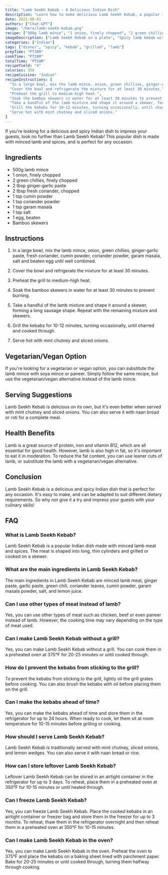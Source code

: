 ```yaml
---
title: "Lamb Seekh Kebab - A Delicious Indian Dish"
description: "Learn how to make delicious Lamb Seekh Kebab, a popular Indian dish made with minced lamb and spices, perfect for any occasion."
date: 2022-08-01
authors: ["Chat-GPT"]
image: "/hero/lamb-seekh-kebab.png"
recipe: ["500g lamb mince", "1 onion, finely chopped", "2 green chillies, finely chopped", "2 tbsp ginger-garlic paste", "2 tbsp fresh coriander, chopped", "1 tsp cumin powder", "1 tsp coriander powder", "1 tsp garam masala", "1 tsp salt", "1 egg, beaten", "Bamboo skewers"]
imageDescription: ["Lamb Seekh Kebab on a plate", "Spicy lamb kebab with onions and green chilli", "Juicy and tender lamb seekh kebab", "Indian lamb kebab with a side of mint chutney"]
categories: ["Indian"]
tags: ["dinner", "spicy", "kebab", "grilled", "lamb"]
prepTime: "PT30M"
cookTime: "PT20M"
totalTime: "PT50M"
recipeYield: "4"
calories: 350
recipeCuisine: "Indian"
recipeInstructions: [
  "In a large bowl, mix the lamb mince, onion, green chillies, ginger-garlic paste, fresh coriander, cumin powder, coriander powder, garam masala, salt and beaten egg until well combined.",
  "Cover the bowl and refrigerate the mixture for at least 30 minutes.",
  "Preheat the grill to medium-high heat.",
  "Soak the bamboo skewers in water for at least 30 minutes to prevent burning.",
  "Take a handful of the lamb mixture and shape it around a skewer, forming a long sausage shape. Repeat with the remaining mixture and skewers.",
  "Grill the kebabs for 10-12 minutes, turning occasionally, until charred and cooked through.",
  "Serve hot with mint chutney and sliced onions."
]
---
```


If you're looking for a delicious and spicy Indian dish to impress your guests, look no further than Lamb Seekh Kebab! This popular dish is made with minced lamb and spices, and is perfect for any occasion.

## Ingredients

- 500g lamb mince
- 1 onion, finely chopped
- 2 green chillies, finely chopped
- 2 tbsp ginger-garlic paste
- 2 tbsp fresh coriander, chopped
- 1 tsp cumin powder
- 1 tsp coriander powder
- 1 tsp garam masala
- 1 tsp salt
- 1 egg, beaten
- Bamboo skewers

## Instructions

1. In a large bowl, mix the lamb mince, onion, green chillies, ginger-garlic paste, fresh coriander, cumin powder, coriander powder, garam masala, salt and beaten egg until well combined.

2. Cover the bowl and refrigerate the mixture for at least 30 minutes.

3. Preheat the grill to medium-high heat.

4. Soak the bamboo skewers in water for at least 30 minutes to prevent burning.

5. Take a handful of the lamb mixture and shape it around a skewer, forming a long sausage shape. Repeat with the remaining mixture and skewers.

6. Grill the kebabs for 10-12 minutes, turning occasionally, until charred and cooked through.

7. Serve hot with mint chutney and sliced onions.

## Vegetarian/Vegan Option

If you're looking for a vegetarian or vegan option, you can substitute the lamb mince with soya mince or paneer. Simply follow the same recipe, but use the vegetarian/vegan alternative instead of the lamb mince.

## Serving Suggestions

Lamb Seekh Kebab is delicious on its own, but it's even better when served with mint chutney and sliced onions. You can also serve it with naan bread or roti for a complete meal.

## Health Benefits

Lamb is a great source of protein, iron and vitamin B12, which are all essential for good health. However, lamb is also high in fat, so it's important to eat it in moderation. To reduce the fat content, you can use leaner cuts of lamb, or substitute the lamb with a vegetarian/vegan alternative.

## Conclusion

Lamb Seekh Kebab is a delicious and spicy Indian dish that is perfect for any occasion. It's easy to make, and can be adapted to suit different dietary requirements. So why not give it a try and impress your guests with your culinary skills!

## FAQ

### What is Lamb Seekh Kebab?

Lamb Seekh Kebab is a popular Indian dish made with minced lamb meat and spices. The meat is shaped into long, thin cylinders and grilled or cooked on a skewer.

### What are the main ingredients in Lamb Seekh Kebab?

The main ingredients in Lamb Seekh Kebab are minced lamb meat, ginger paste, garlic paste, green chili, coriander leaves, cumin powder, garam masala powder, salt, and lemon juice.

### Can I use other types of meat instead of lamb?

Yes, you can use other types of meat such as chicken, beef or even paneer instead of lamb. However, the cooking time may vary depending on the type of meat used.

### Can I make Lamb Seekh Kebab without a grill?

Yes, you can make Lamb Seekh Kebab without a grill. You can cook them in a preheated oven at 375°F for 20-25 minutes or until cooked through.

### How do I prevent the kebabs from sticking to the grill?

To prevent the kebabs from sticking to the grill, lightly oil the grill grates before cooking. You can also brush the kebabs with oil before placing them on the grill.

### Can I make the kebabs ahead of time?

Yes, you can make the kebabs ahead of time and store them in the refrigerator for up to 24 hours. When ready to cook, let them sit at room temperature for 10-15 minutes before grilling or cooking.

### How should I serve Lamb Seekh Kebab?

Lamb Seekh Kebab is traditionally served with mint chutney, sliced onions, and lemon wedges. You can also serve it with naan bread or rice.

### How can I store leftover Lamb Seekh Kebab?

Leftover Lamb Seekh Kebab can be stored in an airtight container in the refrigerator for up to 3 days. To reheat, place them in a preheated oven at 350°F for 10-15 minutes or until heated through.

### Can I freeze Lamb Seekh Kebab?

Yes, you can freeze Lamb Seekh Kebab. Place the cooked kebabs in an airtight container or freezer bag and store them in the freezer for up to 3 months. To reheat, thaw them in the refrigerator overnight and then reheat them in a preheated oven at 350°F for 10-15 minutes.

### Can I make Lamb Seekh Kebab in the oven?

Yes, you can make Lamb Seekh Kebab in the oven. Preheat the oven to 375°F and place the kebabs on a baking sheet lined with parchment paper. Bake for 20-25 minutes or until cooked through, turning them halfway through cooking.